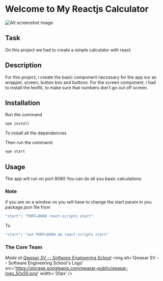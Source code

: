 # Welcome to My Reactjs Calculator

![Alt screenshot image](image/screenshot_calculator.png)

## Task
On this project we had to create a simple calculator with react.

## Description
For this project, i create the basic component neccesary for the app sur as wrapper, screen, button box and buttons. For the screen component, 
i had to install the textfit, to make sure that numbers don't go out off screen.

## Installation
Run the command 
```bash
npm install
```
To install all the dependencies 

Then run the command 
```bash 
npm start
```

## Usage
The app will run on port 8080
You can do all you basic calculations 

### Note
if you are on a window os you will have to change the start param in you package.json file from

```bash
"start": "PORT=8080 react-scripts start"
```

To
```bash
"start": "set PORT=8080 && react-scripts start"
```


### The Core Team


<span><i>Made at <a href='https://qwasar.io'>Qwasar SV -- Software Engineering School</a></i></span>
<span><img alt='Qwasar SV -- Software Engineering School's Logo' src='https://storage.googleapis.com/qwasar-public/qwasar-logo_50x50.png' width='20px' /></span>
